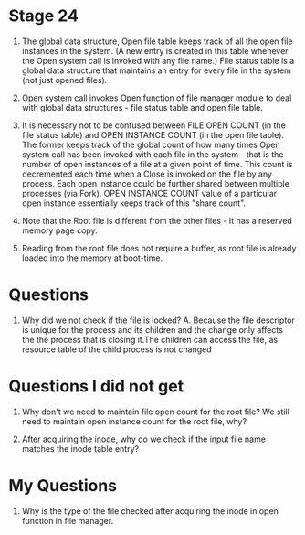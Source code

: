 # Stage 24

1. The global data structure, Open file table keeps track of all the open file instances in the system. (A new entry is created in this table whenever the Open system call is invoked with any file name.) File status table is a global data structure that maintains an entry for every file in the system (not just opened files).

2. Open system call invokes Open function of file manager module to deal with global data structures - file status table and open file table.

3. It is necessary not to be confused between FILE OPEN COUNT (in the file status table) and OPEN INSTANCE COUNT (in the open file table). The former keeps track of the global count of how many times Open system call has been invoked with each file in the system - that is the number of open instances of a file at a given point of time. This count is decremented each time when a Close is invoked on the file by any process. Each open instance could be further shared between multiple processes (via Fork). OPEN INSTANCE COUNT value of a particular open instance essentially keeps track of this "share count".

4. Note that the Root file is different from the other files - It has a reserved memory page copy. 

5. Reading from the root file does not require a buffer, as root file is already loaded into the memory at boot-time.



# Questions

1. Why did we not check if the file is locked?
A. Because the file descriptor is unique for the process and its children and the change only affects the the process that is closing it.The children can access the file, as resource table of the child process is not changed

# Questions I did not get
1. Why don't we need to maintain file open count for the root file? We still need to maintain open instance count for the root file, why?

2. After acquiring the inode, why do we check if the input file name matches the inode table entry?



# My Questions 
1. Why is the type of the file checked after acquiring the inode in open function in file manager.